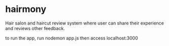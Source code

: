 # hairmony
Hair salon and haircut review system where user can share their experience and reviews other feedback.

to run the app, run
nodemon app.js
then access localhost:3000